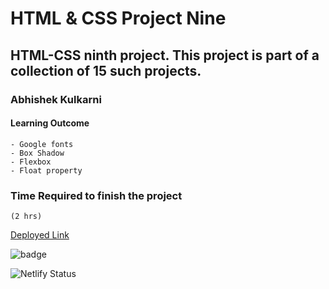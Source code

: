 #   HTML & CSS Project Nine

## HTML-CSS ninth  project. This project is part of a collection of 15 such projects.

### Abhishek Kulkarni

#### Learning Outcome
    - Google fonts
    - Box Shadow
    - Flexbox
    - Float property

### Time Required to finish the project
    (2 hrs)

 [Deployed Link](https://project-9-eservices-landingpage.netlify.app/)

![badge](https://img.shields.io/badge/Deployment-Up-green)

![Netlify Status](https://api.netlify.com/api/v1/badges/e5dcbd71-f751-4f64-82ad-b8ca486d528a/deploy-status)